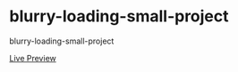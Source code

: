 # blurry-loading-small-project
<p>blurry-loading-small-project</p>
<a href="https://elhoussnimed.github.io/blurry-loading-small-project/">Live Preview</a>
